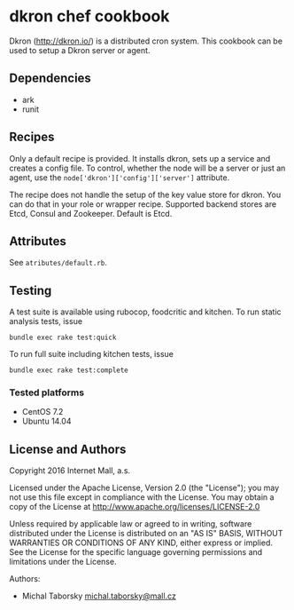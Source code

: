 # dkron chef cookbook

Dkron (http://dkron.io/) is a distributed cron system. This cookbook can be
used to setup a Dkron server or agent.

## Dependencies
  * ark
  * runit

## Recipes

Only a default recipe is provided. It installs dkron, sets up a service and
creates a config file. To control, whether the node will be a server or just
an agent, use the `node['dkron']['config']['server']` attribute.

The recipe does not handle the setup of the key value store for dkron. You
can do that in your role or wrapper recipe. Supported backend stores are
Etcd, Consul and Zookeeper. Default is Etcd.  

## Attributes

See `atributes/default.rb`.

## Testing
A test suite is available using rubocop, foodcritic and kitchen. To run static
analysis tests, issue
```
bundle exec rake test:quick
```

To run full suite including kitchen tests, issue
```
bundle exec rake test:complete
```

### Tested platforms
* CentOS 7.2
* Ubuntu 14.04

## License and Authors

Copyright 2016 Internet Mall, a.s.

Licensed under the Apache License, Version 2.0 (the "License"); you may not use this file except in compliance with the License. You may obtain a copy of the License at http://www.apache.org/licenses/LICENSE-2.0

Unless required by applicable law or agreed to in writing, software distributed under the License is distributed on an "AS IS" BASIS, WITHOUT WARRANTIES OR CONDITIONS OF ANY KIND, either express or implied. See the License for the specific language governing permissions and limitations under the License.

Authors:
- Michal Taborsky <michal.taborsky@mall.cz>
